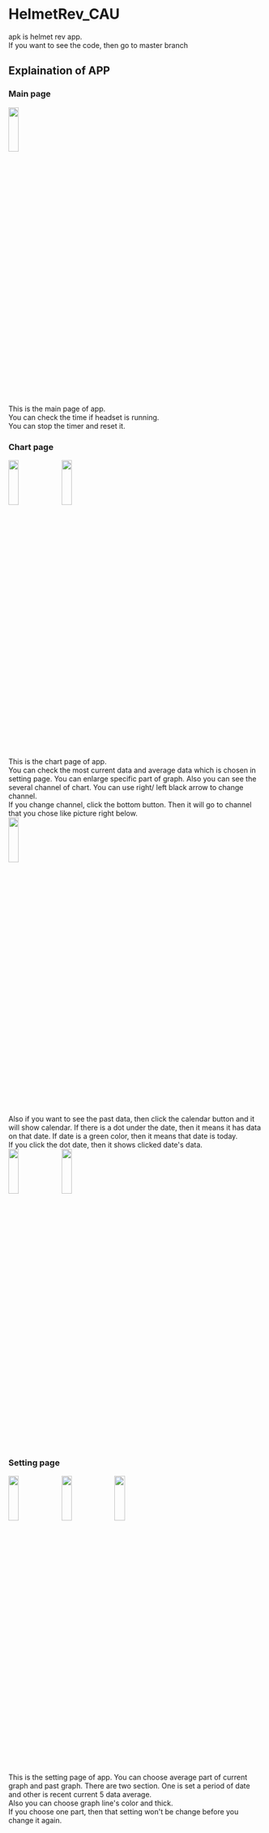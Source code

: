 # HelmetRev_CAU

apk is helmet rev app.  
If you want to see the code, then go to master branch   

## Explaination of APP
### Main page
<img src=https://user-images.githubusercontent.com/32812045/150591477-25668601-6575-4755-809e-94493f5fe6b9.png width="20%" height="15%" ></img>   
This is the main page of app.   
You can check the time if headset is running.   
You can stop the timer and reset it.   
### Chart page
<img src=https://user-images.githubusercontent.com/32812045/150593278-9f4da73d-a206-4357-a0c7-50dd7293b642.png width="20%" height="15%" ></img>
<img src=https://user-images.githubusercontent.com/32812045/150591871-65eb9fe4-9ec4-4918-a699-53f3a5850c4b.png width="20%" height="15%" ></img>   
This is the chart page of app.   
You can check the most current data and average data which is chosen in setting page.
You can enlarge specific part of graph. Also you can see the several channel of chart. You can use right/ left black arrow to change channel.   
If you change channel, click the bottom button. Then it will go to channel that you chose like picture right below.   
<img src=https://user-images.githubusercontent.com/32812045/150592616-9e9429fa-2682-43b3-9901-fd69ccc66dd6.png width="20%" height="15%" ></img>   
Also if you want to see the past data, then click the calendar button and it will show calendar. If there is a dot under the date, then it means it has data on that date. If date is a green color, then it means that date is today.   
If you click the dot date, then it shows clicked date's data.   
<img src=https://user-images.githubusercontent.com/32812045/150593089-4dfbcc7f-008d-4d64-a272-95b8b8a2892c.png width="20%" height="15%" ></img>
<img src=https://user-images.githubusercontent.com/32812045/150592259-b3b5d79e-6eae-40b2-9498-aef19f7e3a01.png width="20%" height="15%" ></img>   
### Setting page
<img src=https://user-images.githubusercontent.com/32812045/150593652-adc95bf7-1d11-4e3e-a53a-991d662cda8f.png width="20%" height="15%" ></img>
<img src=https://user-images.githubusercontent.com/32812045/150592754-bfd27781-01da-4d22-af4d-5b65aeebb66f.png width="20%" height="15%" ></img>
<img src=https://user-images.githubusercontent.com/32812045/150592760-dd8124f9-8127-4100-8980-b7423cf5110a.png width="20%" height="15%" ></img>   
This is the setting page of app.
You can choose average part of current graph and past graph. There are two section. One is set a period of date and other is recent current 5 data average.   
Also you can choose graph line's color and thick.   
If you choose one part, then that setting won't be change before you change it again.
